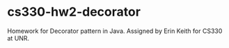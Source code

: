 # cs330-hw2-decorator
Homework for Decorator pattern in Java. Assigned by Erin Keith for CS330 at UNR.
